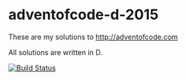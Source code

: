 # adventofcode-d-2015

These are my solutions to http://adventofcode.com

All solutions are written in D.

[![Build Status](https://travis-ci.org/petertseng/adventofcode-d-2015.svg?branch=master)](https://travis-ci.org/petertseng/adventofcode-d-2015)

